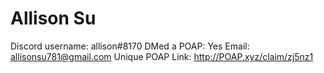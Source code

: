 # Allison Su

Discord username: allison#8170
DMed a POAP: Yes
Email: allisonsu781@gmail.com
Unique POAP Link: 
http://POAP.xyz/claim/zj5nz1
